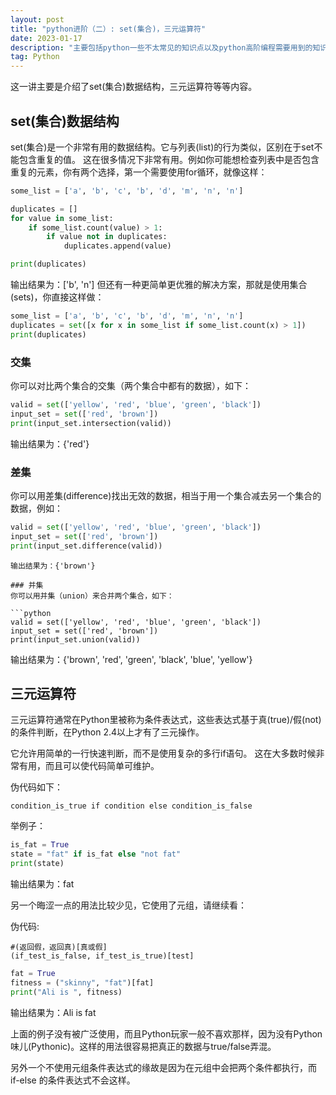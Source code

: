```yaml
---
layout: post
title: "python进阶（二）: set(集合)，三元运算符"
date: 2023-01-17
description: "主要包括python一些不太常见的知识点以及python高阶编程需要用到的知识点等等"
tag: Python
---   
```


这一讲主要是介绍了set(集合)数据结构，三元运算符等等内容。


## set(集合)数据结构

set(集合)是一个非常有用的数据结构。它与列表(list)的行为类似，区别在于set不能包含重复的值。
这在很多情况下非常有用。例如你可能想检查列表中是否包含重复的元素，你有两个选择，第一个需要使用for循环，就像这样：

```python
some_list = ['a', 'b', 'c', 'b', 'd', 'm', 'n', 'n']

duplicates = []
for value in some_list:
    if some_list.count(value) > 1:
        if value not in duplicates:
            duplicates.append(value)

print(duplicates)
```
输出结果为：['b', 'n']
但还有一种更简单更优雅的解决方案，那就是使用集合(sets)，你直接这样做：
```python
some_list = ['a', 'b', 'c', 'b', 'd', 'm', 'n', 'n']
duplicates = set([x for x in some_list if some_list.count(x) > 1])
print(duplicates)
```

### 交集
你可以对比两个集合的交集（两个集合中都有的数据），如下：
```python
valid = set(['yellow', 'red', 'blue', 'green', 'black'])
input_set = set(['red', 'brown'])
print(input_set.intersection(valid))
```
输出结果为：{'red'}

### 差集

你可以用差集(difference)找出无效的数据，相当于用一个集合减去另一个集合的数据，例如：

```python
valid = set(['yellow', 'red', 'blue', 'green', 'black'])
input_set = set(['red', 'brown']) 
print(input_set.difference(valid)) 
```
```
输出结果为：{'brown'}

### 并集
你可以用并集（union）来合并两个集合，如下：

```python
valid = set(['yellow', 'red', 'blue', 'green', 'black'])
input_set = set(['red', 'brown'])
print(input_set.union(valid))
```
输出结果为：{'brown', 'red', 'green', 'black', 'blue', 'yellow'}

## 三元运算符


三元运算符通常在Python里被称为条件表达式，这些表达式基于真(true)/假(not)的条件判断，在Python 2.4以上才有了三元操作。

它允许用简单的一行快速判断，而不是使用复杂的多行if语句。 这在大多数时候非常有用，而且可以使代码简单可维护。

伪代码如下：

```console
condition_is_true if condition else condition_is_false
```
举例子：
```python
is_fat = True
state = "fat" if is_fat else "not fat"
print(state)
```

输出结果为：fat

另一个晦涩一点的用法比较少见，它使用了元组，请继续看：

伪代码:
```console
#(返回假，返回真)[真或假]
(if_test_is_false, if_test_is_true)[test]
```
```python
fat = True
fitness = ("skinny", "fat")[fat]
print("Ali is ", fitness)
```
输出结果为：Ali is fat

上面的例子没有被广泛使用，而且Python玩家一般不喜欢那样，因为没有Python味儿(Pythonic)。这样的用法很容易把真正的数据与true/false弄混。

另外一个不使用元组条件表达式的缘故是因为在元组中会把两个条件都执行，而 if-else 的条件表达式不会这样。



